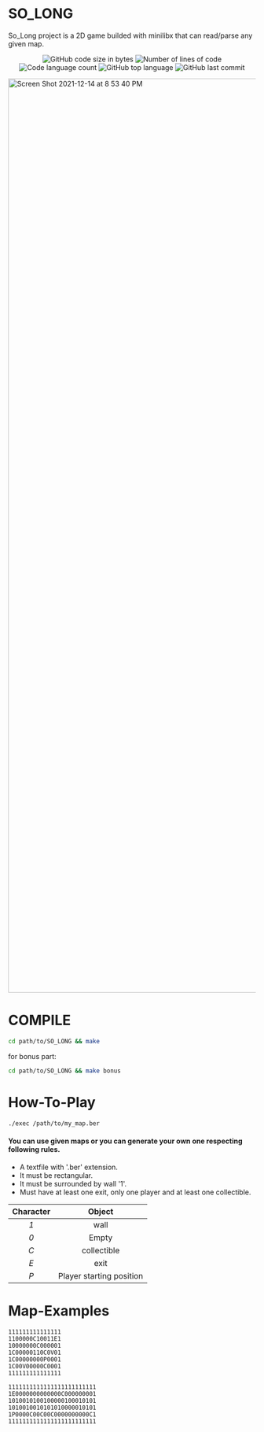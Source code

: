 # SO_LONG
So_Long project is a 2D game builded with minilibx that can read/parse any given map.
<p align="center">
	<img alt="GitHub code size in bytes" src="https://img.shields.io/github/languages/code-size/Ajjig/SO_LONG?color=blueviolet" />
	<img alt="Number of lines of code" src="https://img.shields.io/tokei/lines/github/Ajjig/SO_LONG?color=blueviolet" />
	<img alt="Code language count" src="https://img.shields.io/github/languages/count/Ajjig/SO_LONG?color=blue" />
	<img alt="GitHub top language" src="https://img.shields.io/github/languages/top/Ajjig/SO_LONG?color=blue" />
	<img alt="GitHub last commit" src="https://img.shields.io/github/last-commit/Ajjig/SO_LONG?color=brightgreen" />
</p>
<img width="1859" alt="Screen Shot 2021-12-14 at 8 53 40 PM" src="https://user-images.githubusercontent.com/74059327/146507928-2f87bd86-dd32-4761-b141-b1252f14df31.png">

# COMPILE
```Bash
cd path/to/SO_LONG && make
```
for bonus part:
```Bash
cd path/to/SO_LONG && make bonus
```
# How-To-Play

```Bash
./exec /path/to/my_map.ber
```

#### You can use given maps or you can generate your own one respecting following rules.

* A textfile with '.ber' extension.
* It must be rectangular.
* It must be surrounded by wall '1'.
* Must have at least one exit, only one player and at least one collectible.

|  Character  |          Object          |
|:-----------:|:------------------------:|
|     *1*     | wall                     |
|     *0*     | Empty                    |
|     *C*     | collectible              |
|     *E*     | exit                     |
|     *P*     | Player starting position |
# Map-Examples
```
111111111111111
1100000C10011E1
10000000C000001
1C00000110C0V01
1C00000000P0001
1C00V00000C0001
111111111111111
```
```
1111111111111111111111111
1E0000000000000C000000001
1010010100100000100010101
1010010010101010000010101
1P0000C00C00C0000000000C1
1111111111111111111111111
```

